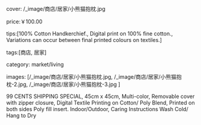 cover:  /_image/商店/居家/小熊猫抱枕.jpg

price:￥100.00

tips:[100% Cotton Handkerchief., Digital print on 100% fine cotton., Variations can occur between final printed colours on textiles.]

tags:[商店, 居家]

category: market/living

images: [/_image/商店/居家/小熊猫抱枕.jpg, /_image/商店/居家/小熊猫抱枕-2.jpg, /_image/商店/居家/小熊猫抱枕-3.jpg ]

99 CENTS SHIPPING SPECIAL, 45cm x 45cm, Multi-color, Removable cover with zipper closure, Digital Textile Printing on Cotton/ Poly Blend, Printed on both sides Poly fill insert. Indoor/Outdoor, Caring Instructions Wash Cold/ Hang to Dry 


